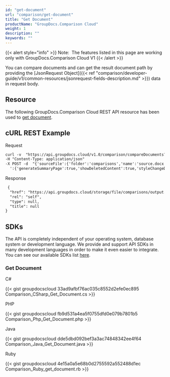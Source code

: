 ```yaml
---
id: "get-document"
url: "comparison/get-document"
title: "Get Document"
productName: "GroupDocs.Comparison Cloud"
weight: 1
description: ""
keywords: ""
---
```


{{< alert style="info" >}}
Note:  The features listed in this page are working only with GroupDocs.Comparison Cloud V1
{{< /alert >}}

You can compare documents and can get the result document path by providing the [JsonRequest Object]({{< ref "comparison/developer-guide/v1/common-resources/jsonrequest-fields-description.md" >}}) data in request body.

## Resource ##

The following GroupDocs.Comparison Cloud REST API resource has been used to [get document](https://apireference.groupdocs.cloud/comparison/#!/Comparison/Comparison).

## cURL REST Example ##

 Request

```html
curl -v  "https://api.groupdocs.cloud/v1.0/comparison/compareDocuments?outPath#comparisons%2Fcomparedoutput.docx&#x26;appsid#XXXX&#x26;signature#XXX-XX"
-H "Content-Type: application/json"
-X POST -d  "{'sourceFile':{'folder':'comparisons','name':'source.docx','password':''},'targetFiles':[{'folder':'comparisons','name':'target.docx','password':''}],'settings
  ':{'generateSummaryPage':true,'showDeletedContent':true,'styleChangeDetection':true,'insertedItemsStyle':{'color':'Blue','beginSeparatorString':'','endSeparatorString':'','bold':false,'italic':false,'strikeThrough':false},'deletedItemsStyle':{'color':'Red','beginSeparatorString':'','endSeparatorString':'','bold':false,'italic':false,'strikeThrough':false},'styleChangedItemsStyle':{'color':'Green','beginSeparatorString':'','endSeparatorString':'','bold':false,'italic':false,'strikeThrough':false},'wordsSeparatorChars':[],'detailLevel':'Low','useFramesForDelInsElements':false,'calculateComponentCoordinates':false,'markDeletedInsertedContentDeep':false},'changes':[{'id':0,'action':'Reject'},{'id':1,'action':'Reject'}]}"
```

 Response

```html
 {
  "href": "https://api.groupdocs.cloud/storage/file/comparisons/output.docx",
  "rel": "self",
  "type": null,
  "title": null
}
```

## SDKs ##

The API is completely independent of your operating system, database system or development language. We provide and support API SDKs in many development languages in order to make it even easier to integrate. You can see our available SDKs list [here](https://github.com/groupdocs-comparison-cloud).

### Get Document ###

C#

{{< gist groupdocscloud 33ad9afbf76ac035c8552d2efe0ec895 Comparison_CSharp_Get_Document.cs >}}

PHP

{{< gist groupdocscloud fb9d531a4ea5f0755dfd0e079b7801b5 Comparison_Php_Get_Document.php >}}

Java

{{< gist groupdocscloud dde5dbd092bef3a3ac74848342ee4f64 Comparison_Java_Get_Document.java >}}

Ruby

{{< gist groupdocscloud 4e15a0a5e68b0d2755592a552488d1ec Comparison_Ruby_get_document.rb >}}
